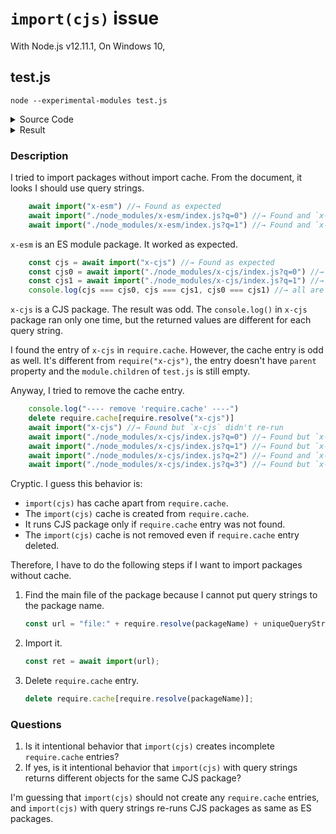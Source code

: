 # `import(cjs)` issue

With Node.js v12.11.1, On Windows 10,

## test.js

```
node --experimental-modules test.js
```

<details><summary>Source Code</summary>

```js
console.log("version:", process.version)

;(async () => {
    console.log("==== ESM ====")
    await import("x-esm") //→ Found as expected
    await import("./node_modules/x-esm/index.js?q=0") //→ Found and `x-esm` re-ran as expected
    await import("./node_modules/x-esm/index.js?q=1") //→ Found and `x-esm` re-ran as expected

    console.log("==== CJS ====")
    const cjs = await import("x-cjs") //→ Found as expected
    const cjs0 = await import("./node_modules/x-cjs/index.js?q=0") //→ Found but `x-cjs` didn't re-run
    const cjs1 = await import("./node_modules/x-cjs/index.js?q=1") //→ Found but `x-cjs` didn't re-run
    console.log(cjs === cjs0, cjs === cjs1, cjs0 === cjs1) //→ all are false but `x-cjs` didn't run three times
    
    console.log("---- remove 'require.cache' ----")
    delete require.cache[require.resolve("x-cjs")]
    await import("x-cjs") //→ Found but `x-cjs` didn't re-run
    await import("./node_modules/x-cjs/index.js?q=0") //→ Found but `x-cjs` didn't re-run
    await import("./node_modules/x-cjs/index.js?q=1") //→ Found but `x-cjs` didn't re-run
    await import("./node_modules/x-cjs/index.js?q=2") //→ Found and `x-cjs` re-ran as expected
    await import("./node_modules/x-cjs/index.js?q=3") //→ Found but `x-cjs` didn't re-run
})().catch(error => {
    console.error(error)
    process.exitCode = 1
})
```

</details>

<details><summary>Result</summary>

```
(node:14972) ExperimentalWarning: The ESM module loader is experimental.
version: v12.11.1
==== ESM ====
x-esm
x-esm
x-esm
==== CJS ====
x-cjs
false false false
---- remove 'require.cache' ----
x-cjs
```

</details>

### Description

I tried to import packages without import cache. From the document, it looks I should use query strings.

```js
    await import("x-esm") //→ Found as expected
    await import("./node_modules/x-esm/index.js?q=0") //→ Found and `x-esm` re-ran as expected
    await import("./node_modules/x-esm/index.js?q=1") //→ Found and `x-esm` re-ran as expected
```

`x-esm` is an ES module package. It worked as expected.

```js
    const cjs = await import("x-cjs") //→ Found as expected
    const cjs0 = await import("./node_modules/x-cjs/index.js?q=0") //→ Found but `x-cjs` didn't re-run
    const cjs1 = await import("./node_modules/x-cjs/index.js?q=1") //→ Found but `x-cjs` didn't re-run
    console.log(cjs === cjs0, cjs === cjs1, cjs0 === cjs1) //→ all are false but `x-cjs` didn't run three times
```

`x-cjs` is a CJS package. The result was odd. The `console.log()` in `x-cjs` package ran only one time, but the returned values are different for each query string.

I found the entry of `x-cjs` in `require.cache`. However, the cache entry is odd as well. It's different from `require("x-cjs")`, the entry doesn't have `parent` property and the `module.children` of `test.js` is still empty.

Anyway, I tried to remove the cache entry.

```js
    console.log("---- remove 'require.cache' ----")
    delete require.cache[require.resolve("x-cjs")]
    await import("x-cjs") //→ Found but `x-cjs` didn't re-run
    await import("./node_modules/x-cjs/index.js?q=0") //→ Found but `x-cjs` didn't re-run
    await import("./node_modules/x-cjs/index.js?q=1") //→ Found but `x-cjs` didn't re-run
    await import("./node_modules/x-cjs/index.js?q=2") //→ Found and `x-cjs` re-ran as expected
    await import("./node_modules/x-cjs/index.js?q=3") //→ Found but `x-cjs` didn't re-run
```

Cryptic. I guess this behavior is:

- `import(cjs)` has cache apart from `require.cache`.
- The `import(cjs)` cache is created from `require.cache`.
- It runs CJS package only if `require.cache` entry was not found.
- The `import(cjs)` cache is not removed even if `require.cache` entry deleted.

Therefore, I have to do the following steps if I want to import packages without cache.

1. Find the main file of the package because I cannot put query strings to the package name.
   ```js
   const url = "file:" + require.resolve(packageName) + uniqueQueryString;
   ```
1. Import it.
   ```js
   const ret = await import(url);
   ```
1. Delete `require.cache` entry.
   ```js
   delete require.cache[require.resolve(packageName)];
   ```

### Questions

1. Is it intentional behavior that `import(cjs)` creates incomplete `require.cache` entries?
1. If yes, is it intentional behavior that `import(cjs)` with query strings returns different objects for the same CJS package?

I'm guessing that `import(cjs)` should not create any `require.cache` entries, and `import(cjs)` with query strings re-runs CJS packages as same as ES packages.
